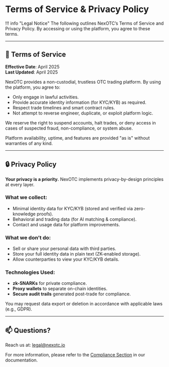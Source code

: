 # Terms of Service & Privacy Policy

!!! info "Legal Notice"
    The following outlines NexOTC’s Terms of Service and Privacy Policy. By accessing or using the platform, you agree to these terms.

---

<h2>📜 Terms of Service</h2>

**Effective Date**: April 2025  
**Last Updated**: April 2025

NexOTC provides a non-custodial, trustless OTC trading platform. By using the platform, you agree to:

- Only engage in lawful activities.
- Provide accurate identity information (for KYC/KYB) as required.
- Respect trade timelines and smart contract rules.
- Not attempt to reverse engineer, duplicate, or exploit platform logic.

We reserve the right to suspend accounts, halt trades, or deny access in cases of suspected fraud, non-compliance, or system abuse.

Platform availability, uptime, and features are provided "as is" without warranties of any kind.

---

<h2>🔒 Privacy Policy</h2>

**Your privacy is a priority.** NexOTC implements privacy-by-design principles at every layer.

### What we collect:

- Minimal identity data for KYC/KYB (stored and verified via zero-knowledge proofs).
- Behavioral and trading data (for AI matching & compliance).
- Contact and usage data for platform improvements.

### What we don’t do:

- Sell or share your personal data with third parties.
- Store your full identity data in plain text (ZK-enabled storage).
- Allow counterparties to view your KYC/KYB details.

### Technologies Used:

- **zk-SNARKs** for private compliance.
- **Proxy wallets** to separate on-chain identities.
- **Secure audit trails** generated post-trade for compliance.

You may request data export or deletion in accordance with applicable laws (e.g., GDPR).

---

<h2>📫 Questions?</h2>

Reach us at: [legal@nexotc.io](mailto:legal@nexotc.io)

For more information, please refer to the [Compliance Section](../compliance/zk-identity.md) in our documentation.
